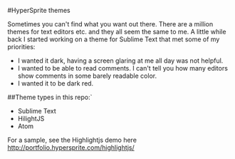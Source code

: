
#HyperSprite themes

Sometimes you can't find what you want out there. There are a million themes for text editors etc. and they all seem the same to me. A little while back I started working on a theme for Sublime Text that met some of my priorities:

* I wanted it dark, having a screen glaring at me all day was not helpful.
* I wanted to be able to read comments. I can't tell you how many editors show comments in some barely readable color. 
* I wanted it to be dark red.

##Theme types in this repo:`

* Sublime Text
* HilightJS
* Atom

For a sample, see the Highlightjs demo here http://portfolio.hypersprite.com/highlightjs/


